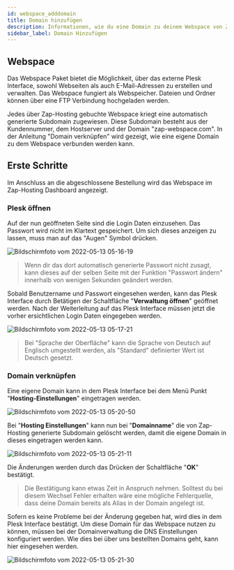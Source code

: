 ```yaml
---
id: webspace_adddomain
title: Domain hinzufügen
description: Informationen, wie du eine Domain zu deinem Webspace von ZAP-Hosting hinzufügen kannst - ZAP-Hosting.com Dokumentationen
sidebar_label: Domain Hinzufügen
---
```


## Webspace

Das Webspace Paket bietet die Möglichkeit, über das externe Plesk Interface, sowohl Webseiten als auch E-Mail-Adressen zu erstellen und verwalten. Das Webspace fungiert als Webspeicher. Dateien und Ordner können über eine FTP Verbindung hochgeladen werden.

Jedes über Zap-Hosting gebuchte Webspace kriegt eine automatisch generierte Subdomain zugewiesen. 
Diese Subdomain besteht aus der Kundennummer, dem Hostserver und der Domain "zap-webspace.com". In der Anleitung "Domain verknüpfen" wird gezeigt, wie eine eigene Domain zu dem Webspace verbunden werden kann.

## Erste Schritte

Im Anschluss an die abgeschlossene Bestellung wird das Webspace im Zap-Hosting Dashboard angezeigt.

### Plesk öffnen

Auf der nun geöffneten Seite sind die Login Daten einzusehen. Das Passwort wird nicht im Klartext gespeichert. Um sich dieses anzeigen zu lassen, muss man auf das "Augen" Symbol drücken.

![Bildschirmfoto vom 2022-05-13 05-16-19](https://user-images.githubusercontent.com/61953937/168204970-d1b1fef0-1ce9-46ca-8d4d-70007f1385b6.png)
> Wenn dir das dort automatisch generierte Passwort nicht zusagt, kann dieses auf der selben Seite mit der Funktion "Passwort ändern" innerhalb von wenigen Sekunden geändert werden.

Sobald Benutzername und Passwort eingesehen werden, kann das Plesk Interface durch Betätigen der Schaltfläche "**Verwaltung öffnen**" geöffnet werden. Nach  der Weiterleitung auf das Plesk Interface müssen jetzt die vorher ersichtlichen Login Daten eingegeben werden.

![Bildschirmfoto vom 2022-05-13 05-17-21](https://user-images.githubusercontent.com/61953937/168205026-9544e888-89d2-4846-afaa-e1a0d948bec3.png)

> Bei "Sprache der Oberfläche" kann die Sprache von Deutsch auf Englisch umgestellt werden, als "Standard" definierter Wert ist Deutsch gesetzt.

### Domain verknüpfen

Eine eigene Domain kann in dem Plesk Interface bei dem Menü Punkt "**Hosting-Einstellungen**" eingetragen werden.

![Bildschirmfoto vom 2022-05-13 05-20-50](https://user-images.githubusercontent.com/61953937/168205062-797d10cd-5931-4561-9414-d060d8867dfa.png)

Bei "**Hosting Einstellungen**" kann nun bei "**Domainname**" die von Zap-Hosting generierte Subdomain gelöscht werden, damit die eigene Domain in dieses eingetragen werden kann. 

![Bildschirmfoto vom 2022-05-13 05-21-11](https://user-images.githubusercontent.com/61953937/168205076-b0e4f340-cbc4-461e-beee-cbd8f89459e7.png)

Die Änderungen werden durch das Drücken der Schaltfläche "**OK**" bestätigt. 

> Die Bestätigung kann etwas Zeit in Anspruch nehmen. Solltest du bei diesem Wechsel Fehler erhalten wäre eine mögliche Fehlerquelle, dass deine Domain bereits als Alias in der Domain angelegt ist. 

Sofern es keine Probleme bei der Änderung gegeben hat, wird dies in dem Plesk Interface bestätigt. Um diese Domain für das Webspace nutzen zu können, müssen bei der Domainverwaltung die DNS Einstellungen konfiguriert werden. 
Wie dies bei über uns bestellten Domains geht, kann hier eingesehen werden. 

![Bildschirmfoto vom 2022-05-13 05-21-30](https://user-images.githubusercontent.com/61953937/168205099-787c4cb4-5e03-408c-a588-43a4a622199f.png)

